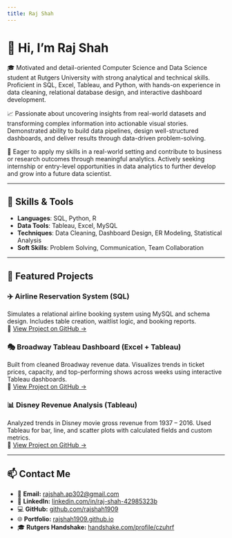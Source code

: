```yaml
---
title: Raj Shah
---
```


# 👋 Hi, I’m Raj Shah

🎓 Motivated and detail-oriented Computer Science and Data Science student at Rutgers University with strong analytical and technical skills. Proficient in SQL, Excel, Tableau, and Python, with hands-on experience in data cleaning, relational database design, and interactive dashboard development.

📈 Passionate about uncovering insights from real-world datasets and transforming complex information into actionable visual stories. Demonstrated ability to build data pipelines, design well-structured dashboards, and deliver results through data-driven problem-solving.

💼 Eager to apply my skills in a real-world setting and contribute to business or research outcomes through meaningful analytics. Actively seeking internship or entry-level opportunities in data analytics to further develop and grow into a future data scientist.

---

## 🧰 Skills & Tools

- **Languages**: SQL, Python, R  
- **Data Tools**: Tableau, Excel, MySQL  
- **Techniques**: Data Cleaning, Dashboard Design, ER Modeling, Statistical Analysis  
- **Soft Skills**: Problem Solving, Communication, Team Collaboration

---

## 📁 Featured Projects

### ✈️ Airline Reservation System (SQL)
Simulates a relational airline booking system using MySQL and schema design. Includes table creation, waitlist logic, and booking reports.  
🔗 [View Project on GitHub →](https://github.com/rajshah1909/Projects/tree/main/Airline_Reservation_System)



### 🎭 Broadway Tableau Dashboard (Excel + Tableau)
Built from cleaned Broadway revenue data. Visualizes trends in ticket prices, capacity, and top-performing shows across weeks using interactive Tableau dashboards.  
🔗 [View Project on GitHub →](https://github.com/rajshah1909/Projects/tree/main/Broadway_Tableau_Dashboard)



### 📊 Disney Revenue Analysis (Tableau)
Analyzed trends in Disney movie gross revenue from 1937 – 2016. Used Tableau for bar, line, and scatter plots with calculated fields and custom metrics.  
🔗 [View Project on GitHub →](https://github.com/rajshah1909/Projects/tree/main/Disney_Revenue_Analysis)


---

## 📫 Contact Me

- 📧 **Email:** <a href="mailto:rajshah.ap302@gmail.com" title="Email: rajshah.ap302@gmail.com">rajshah.ap302@gmail.com</a>  
- 💼 **LinkedIn:** [linkedin.com/in/raj-shah-42985323b](https://www.linkedin.com/in/raj-shah-42985323b/)  
- 💻 **GitHub:** [github.com/rajshah1909](https://github.com/rajshah1909/Projects)  
- 🌐 **Portfolio:** [rajshah1909.github.io](https://rajshah1909.github.io)  
- 🎓 **Rutgers Handshake:** [handshake.com/profile/czuhrf](https://rutgers.joinhandshake.com/profiles/czuhrf)
